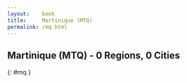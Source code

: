 ```yaml
---
layout:    book
title:     Martinique (MTQ)
permalink: /mq.html
---
```


## Martinique (MTQ) - 0 Regions, 0 Cities
{: #mq }






 
